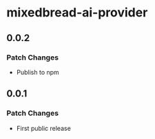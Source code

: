 # mixedbread-ai-provider

## 0.0.2

### Patch Changes

- Publish to npm


## 0.0.1

### Patch Changes

- First public release

